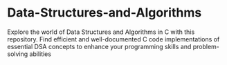 # Data-Structures-and-Algorithms
Explore the world of Data Structures and Algorithms in C with this repository. Find efficient and well-documented C code implementations of essential DSA concepts to enhance your programming skills and problem-solving abilities
